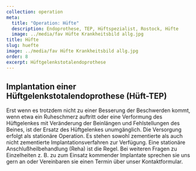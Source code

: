 ```yaml
---
collection: operation
meta:
  title: "Operation: Hüfte"
  description: Endoprothese, TEP, Hüftspezialist, Rostock, Hüfte
  image: ../media/fav Hüfte Krankheitsbild allg.jpg
title: Hüfte
slug: huefte
image: ../media/fav Hüfte Krankheitsbild allg.jpg
order: 8
excerpt: Hüftgelenkstotalendoprothese
---
```

## Implantation einer Hüftgelenkstotalendoprothese (Hüft-TEP)

Erst wenn es trotzdem nicht zu einer Besserung der Beschwerden kommt, wenn etwa ein Ruheschmerz auftritt oder eine Verformung des Hüftgelenkes mit Veränderung der Beinlängen und Fehlstellungen des Beines, ist der Ersatz des Hüftgelenkes unumgänglich. Die Versorgung erfolgt als stationäre Operation. Es stehen sowohl zementierte als auch nicht zementierte Implantationsverfahren zur Verfügung. Eine stationäre Anschlußheilbehandlung (Reha) ist die Regel. Bei weiteren Fragen zu Einzelheiten z. B. zu zum Einsatz kommender Implantate sprechen sie uns gern an oder Vereinbaren sie einen Termin über unser Kontaktformular.